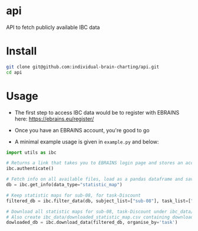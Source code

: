 # api
API to fetch publicly available IBC data 

# Install
```bash
git clone git@github.com:individual-brain-charting/api.git
cd api
```

# Usage
* The first step to access IBC data would be to register with EBRAINS here: https://ebrains.eu/register/

* Once you have an EBRAINS account, you're good to go

* A minimal example usage is given in `example.py` and below:
```python
import utils as ibc

# Returns a link that takes you to EBRAINS login page and stores an access token locally
ibc.authenticate()

# Fetch info on all available files, load as a pandas dataframe and save as ibc_data/available_statistic_map.csv 
db = ibc.get_info(data_type="statistic_map")

# Keep statistic maps for sub-08, for task-Discount
filtered_db = ibc.filter_data(db, subject_list=["sub-08"], task_list=["Discount"])

# Download all statistic maps for sub-08, task-Discount under ibc_data/resulting_smooth_maps/sub-08/task-Discount
# Also create ibc_data/downloaded_statistic_map.csv containing downloaded file paths and time of download
dowloaded_db = ibc.download_data(filtered_db, organise_by='task')
```
